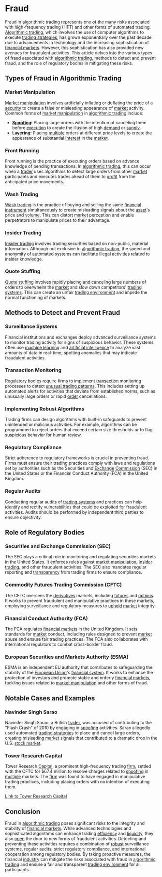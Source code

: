 # Fraud

Fraud in [algorithmic trading](../a/accountability.md) represents one of the many risks associated with high-frequency trading (HFT) and other forms of automated trading. [Algorithmic trading](../a/accountability.md), which involves the use of computer algorithms to execute [trading strategies](../t/trading_strategies.md), has grown exponentially over the past decade due to advancements in technology and the increasing sophistication of [financial markets](../f/financial_market.md). However, this sophistication has also provided new avenues for fraudulent activities. This article delves into the various types of fraud associated with [algorithmic trading](../a/accountability.md), methods to detect and prevent fraud, and the role of regulatory bodies in mitigating these risks.

## Types of Fraud in Algorithmic Trading

### Market Manipulation

[Market manipulation](../m/market_manipulation.md) involves artificially inflating or deflating the price of a [security](../s/security.md) to create a false or misleading appearance of [market](../m/market.md) activity. Common forms of [market manipulation](../m/market_manipulation.md) in [algorithmic trading](../a/accountability.md) include:

- **[Spoofing](../s/spoofing.md):** Placing large orders with the intention of canceling them before [execution](../e/execution.md) to create the illusion of high [demand](../d/demand.md) or [supply](../s/supply.md).
- **Layering:** Placing [multiple](../m/multiple.md) orders at different price levels to create the appearance of substantial [interest](../i/interest.md) in the [market](../m/market.md).

### Front Running

Front running is the practice of executing orders based on advance knowledge of pending transactions. In [algorithmic trading](../a/accountability.md), this can occur when a [trader](../t/trader.md) uses algorithms to detect large orders from other [market](../m/market.md) participants and executes trades ahead of them to [profit](../p/profit.md) from the anticipated price movements.

### Wash Trading

[Wash trading](../w/wash_trading.md) is the practice of buying and selling the same [financial instrument](../f/financial_instrument.md) simultaneously to create misleading signals about the [asset](../a/asset.md)'s price and [volume](../v/volume.md). This can distort [market](../m/market.md) perception and enable perpetrators to manipulate prices to their advantage.

### Insider Trading

[Insider trading](../i/insider.md) involves trading securities based on non-public, material information. Although not exclusive to [algorithmic trading](../a/accountability.md), the speed and anonymity of automated systems can facilitate illegal activities related to insider knowledge.

### Quote Stuffing

[Quote stuffing](../q/quote_stuffing.md) involves rapidly placing and canceling large numbers of orders to overwhelm the [market](../m/market.md) and slow down competitors' [trading systems](../t/trading_systems.md). This can create an unfair [trading environment](../t/trading_environment.md) and impede the normal functioning of markets.

## Methods to Detect and Prevent Fraud

### Surveillance Systems

Financial institutions and exchanges deploy advanced surveillance systems to monitor trading activity for signs of suspicious behavior. These systems often use [machine learning](../m/machine_learning.md) and [artificial intelligence](../a/artificial_intelligence_in_trading.md) to analyze vast amounts of data in real-time, spotting anomalies that may indicate fraudulent activities.

### Transaction Monitoring

Regulatory bodies require firms to implement [transaction](../t/transaction.md) monitoring processes to detect [unusual trading patterns](../u/unusual_trading_patterns.md). This includes setting up automated alerts for activities that deviate from established norms, such as unusually large orders or rapid [order](../o/order.md) cancellations.

### Implementing Robust Algorithms

Trading firms can design algorithms with built-in safeguards to prevent unintended or malicious activities. For example, algorithms can be programmed to reject orders that exceed certain size thresholds or to flag suspicious behavior for human review.

### Regulatory Compliance

Strict adherence to regulatory frameworks is crucial in preventing fraud. Firms must ensure their trading practices comply with laws and regulations set by authorities such as the Securities and [Exchange](../e/exchange.md) [Commission](../c/commission.md) (SEC) in the United States or the Financial Conduct Authority (FCA) in the United Kingdom.

### Regular Audits

Conducting regular audits of [trading systems](../t/trading_systems.md) and practices can help identify and rectify vulnerabilities that could be exploited for fraudulent activities. Audits should be performed by independent third parties to ensure objectivity.

## Role of Regulatory Bodies

### Securities and Exchange Commission (SEC)

The SEC plays a critical role in monitoring and regulating securities markets in the United States. It enforces rules against [market manipulation](../m/market_manipulation.md), [insider trading](../i/insider.md), and other fraudulent activities. The SEC also mandates regular reporting and [transparency](../t/transparency.md) from trading firms to ensure compliance.

### Commodity Futures Trading Commission (CFTC)

The CFTC oversees the [derivatives](../d/derivatives.md) markets, including [futures](../f/futures.md) and [options](../o/options.md). It works to prevent fraudulent and manipulative practices in these markets, employing surveillance and regulatory measures to [uphold](../u/uphold.md) [market](../m/market.md) integrity.

### Financial Conduct Authority (FCA)

The FCA regulates [financial markets](../f/financial_market.md) in the United Kingdom. It sets standards for [market](../m/market.md) conduct, including rules designed to prevent [market](../m/market.md) abuse and ensure fair trading practices. The FCA also collaborates with international regulators to combat cross-border fraud.

### European Securities and Markets Authority (ESMA)

ESMA is an independent EU authority that contributes to safeguarding the stability of the [European Union](../e/european_union_(eu).md)'s [financial system](../f/financial_system.md). It works to enhance the protection of investors and promote stable and orderly [financial markets](../f/financial_market.md), tackling issues related to [market manipulation](../m/market_manipulation.md) and other forms of fraud.

## Notable Cases and Examples

### Navinder Singh Sarao

Navinder Singh Sarao, a British [trader](../t/trader.md), was accused of contributing to the "Flash Crash" of 2010 by engaging in [spoofing](../s/spoofing.md) activities. Sarao allegedly used automated [trading strategies](../t/trading_strategies.md) to place and cancel large orders, creating misleading [market](../m/market.md) signals that contributed to a dramatic drop in the U.S. [stock market](../s/stock_market.md).

### Tower Research Capital

Tower Research [Capital](../c/capital.md), a prominent high-frequency trading [firm](../f/firm.md), settled with the CFTC for $67.4 million to resolve charges related to [spoofing](../s/spoofing.md) in [multiple](../m/multiple.md) markets. The [firm](../f/firm.md) was found to have engaged in manipulative trading practices, including placing orders with no intention of executing them.

[Link to Tower Research Capital](https://www.tower-research.com/)

## Conclusion

Fraud in [algorithmic trading](../a/accountability.md) poses significant risks to the integrity and stability of [financial markets](../f/financial_market.md). While advanced technologies and sophisticated algorithms can enhance trading [efficiency](../e/efficiency.md) and [liquidity](../l/liquidity.md), they also [open](../o/open.md) the door to new forms of fraudulent activities. Detecting and preventing these activities requires a combination of [robust](../r/robust.md) surveillance systems, regular audits, strict regulatory compliance, and international cooperation among regulatory bodies. By taking proactive measures, the financial [industry](../i/industry.md) can mitigate the risks associated with fraud in [algorithmic trading](../a/accountability.md) and ensure a fair and transparent [trading environment](../t/trading_environment.md) for all participants.
